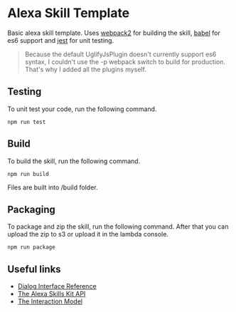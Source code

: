 # Alexa Skill Template
Basic alexa skill template.
Uses [webpack2](https://webpack.js.org/) for building the skill, [babel](https://babeljs.io/) for es6 support and [jest](https://facebook.github.io/jest/) for unit testing.
> Because the default UglifyJsPlugin doesn't currently support es6 syntax, I couldn't use the -p webpack switch to build for production. That's why I added all the plugins myself.

## Testing
To unit test your code, run the following command.
```
npm run test
```

## Build
To build the skill, run the following command.
```
npm run build
```
Files are built into /build folder.

## Packaging
To package and zip the skill, run the following command.
After that you can upload the zip to s3 or upload it in the lambda console.
```
npm run package
```

## Useful links
- [Dialog Interface Reference](https://developer.amazon.com/public/solutions/alexa/alexa-skills-kit/docs/dialog-interface-reference)
- [The Alexa Skills Kit API](https://github.com/alexa/alexa-skills-kit-sdk-for-nodejs)
- [The Interaction Model](https://developer.amazon.com/public/solutions/alexa/alexa-skills-kit/docs/defining-the-voice-interface)